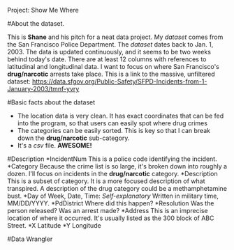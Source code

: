 Project: Show Me Where

#About the dataset.

This is **Shane** and his pitch for a neat data project. My *dataset* comes from the San Francisco Police Department. The *dataset* dates back to Jan. 1, 2003. The data is updated continuously, and it seems to be two weeks behind today's date. There are at least 12 columns with references to latitudinal and longitudinal data. I want to focus on where San Francisco's **drug/narcotic** arrests take place. This is a link to the massive, unfiltered dataset: 
https://data.sfgov.org/Public-Safety/SFPD-Incidents-from-1-January-2003/tmnf-yvry

#Basic facts about the dataset
* The location data is very clean. It has exact coordinates that can be fed into the program, so that users can easily spot where drug crimes 
* The categories can be easily sorted. This is key so that I can break down the **drug/narcotic** sub-category.
* It's a *csv* file. **AWESOME!**

#Description
*IncidentNum This is a police code identifying the incident.
*Category Because the crime list is so large, it's broken down into roughly a dozen. I'll focus on incidents in the **drug/narcotic** category.
*Description This is a subset of category. It is a more focused description of what transpired. A description of the drug category could be a methamphetamine bust.
*Day of Week, Date, Time: *Self-explanatory* Written in military time, MM/DD/YYYY.
*PdDistrict Where did this happen?
*Resolution Was the person released? Was an arrest made?
*Address This is an imprecise location of where it occurred. It's usually listed as the 300 block of ABC Street.
*X Latitude
*Y Longitude


#Data Wrangler